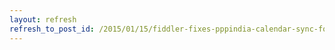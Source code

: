 ```yaml
---
layout: refresh
refresh_to_post_id: /2015/01/15/fiddler-fixes-pppindia-calendar-sync-for-outlook
---
```


